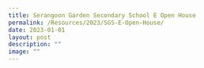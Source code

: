 ```yaml
---
title: Serangoon Garden Secondary School E Open House
permalink: /Resources/2023/SGS-E-Open-House/
date: 2023-01-01
layout: post
description: ""
image: ""
---
```

